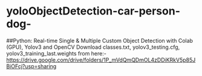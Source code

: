 # yoloObjectDetection-car-person-dog-
##Python: Real-time Single & Multiple Custom Object Detection with Colab (GPU), Yolov3 and OpenCV
Download classes.txt, yolov3_testing.cfg, yolov3_training_last.weights from here:-
https://drive.google.com/drive/folders/1P_mVdQmQDmOL4zDDiKRkV5p85JBiOFcj?usp=sharing

